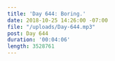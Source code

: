 ```yaml
---
title: 'Day 644: Boring.'
date: 2018-10-25 14:26:00 -07:00
file: "/uploads/Day-644.mp3"
post: Day 644
duration: '00:04:06'
length: 3528761
---
```



